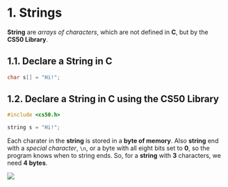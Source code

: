 # 1. Strings

**String** are _arrays of characters_, which are not defined in **C**, but by the **CS50 Library**.

## 1.1. Declare a String in C

```c
char s[] = "Hi!";
```

## 1.2. Declare a String in C using the CS50 Library

```c
#include <cs50.h>

string s = "Hi!";
```

Each charater in the **string** is stored in a **byte of memory**. Also **string** end with a _special character_, `\n`, or a byte with all eight bits set to **0**, so the program knows when to string ends. So, for a **string** with **3** characters, we need **4 bytes**.

![](https://cs50.harvard.edu/x/2022/notes/2/string.png)
